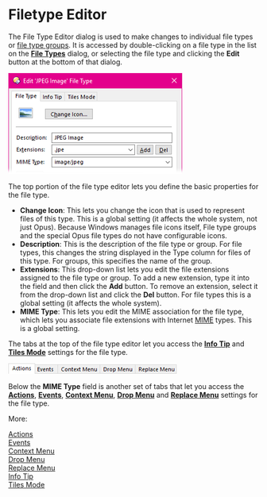# Filetype Editor

The File Type Editor dialog is used to make changes to individual file types or [file type groups](file_type_groups.md). It is accessed by double-clicking on a file type in the list on the **[File Types](/Manual/file_types/README.md)** dialog, or selecting the file type and clicking the **Edit** button at the bottom of that dialog.

![](/Manual/images/media/filetype_editor_-_top.png) 

The top portion of the file type editor lets you define the basic properties for the file type.

- **Change Icon**: This lets you change the icon that is used to represent files of this type. This is a global setting (it affects the whole system, not just Opus). Because Windows manages file icons itself, File type groups and the special Opus file types do not have configurable icons.
- **Description**: This is the description of the file type or group. For file types, this changes the string displayed in the Type column for files of this type. For groups, this specifies the name of the group.
- **Extensions**: This drop-down list lets you edit the file extensions assigned to the file type or group. To add a new extension, type it into the field and then click the **Add** button. To remove an extension, select it from the drop-down list and click the **Del** button. For file types this is a global setting (it affects the whole system).
- **MIME Type**: This lets you edit the MIME association for the file type, which lets you associate file extensions with Internet [MIME](http://en.wikipedia.org/wiki/Internet_media_type) types. This is a global setting.

The tabs at the top of the file type editor let you access the **[Info Tip](/Manual/file_types/filetype_editor/info_tip.md)** and **[Tiles Mode](/Manual/file_types/filetype_editor/tiles_mode.md)** settings for the file type.

![](/Manual/images/media/filetype_editor_-_tabs.png) 

Below the **MIME Type** field is another set of tabs that let you access the **[Actions](/Manual/file_types/filetype_editor/actions.md)**, **[Events](/Manual/file_types/filetype_editor/events.md)**, **[Context Menu](/Manual/file_types/filetype_editor/context_menu.md)**, **[Drop Menu](/Manual/file_types/filetype_editor/drop_menu.md)** and **[Replace Menu](/Manual/file_types/filetype_editor/replace_menu.md)** settings for the file type.

More:

[Actions](/Manual/file_types/filetype_editor/actions.md)  
[Events](/Manual/file_types/filetype_editor/events.md)  
[Context Menu](/Manual/file_types/filetype_editor/context_menu.md)  
[Drop Menu](/Manual/file_types/filetype_editor/drop_menu.md)  
[Replace Menu](/Manual/file_types/filetype_editor/replace_menu.md)  
[Info Tip](/Manual/file_types/filetype_editor/info_tip.md)  
[Tiles Mode](/Manual/file_types/filetype_editor/tiles_mode.md)  
